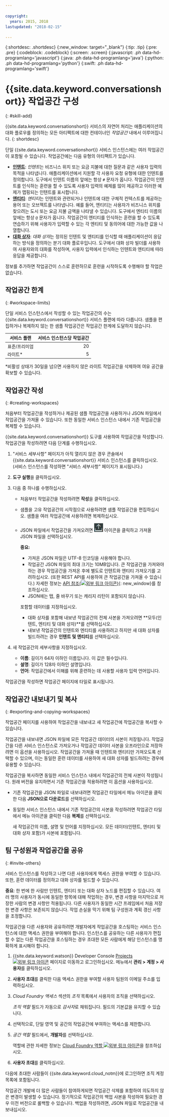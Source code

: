 ```yaml
---

copyright:
  years: 2015, 2018
lastupdated: "2018-02-15"

---
```


{:shortdesc: .shortdesc}
{:new_window: target="_blank"}
{:tip: .tip}
{:pre: .pre}
{:codeblock: .codeblock}
{:screen: .screen}
{:javascript: .ph data-hd-programlang='javascript'}
{:java: .ph data-hd-programlang='java'}
{:python: .ph data-hd-programlang='python'}
{:swift: .ph data-hd-programlang='swift'}

# {{site.data.keyword.conversationshort}} 작업공간 구성
{: #skill-add}

{{site.data.keyword.conversationshort}} 서비스의 자연어 처리는 애플리케이션의 대화 플로우를 정의하는 모든 아티팩트에 대한 컨테이너인 *작업공간* 내에서 이루어집니다.
{: shortdesc}

단일 {{site.data.keyword.conversationshort}} 서비스 인스턴스에는 여러 작업공간이 포함될 수 있습니다. 작업공간에는 다음 유형의 아티팩트가 있습니다.

- [**인텐트**](intents.html): *인텐트*는 비즈니스 위치 또는 요금 지불에 대한 질문과 같은 사용자 입력의 목적을 나타냅니다. 애플리케이션에서 지원할 각 사용자 요청 유형에 대한 인텐트를 정의합니다. 도구에서 인텐트 이름의 앞에는 항상 `#` 문자가 옵니다. 작업공간이 인텐트를 인식하는 훈련을 할 수 있도록 사용자 입력의 예제를 많이 제공하고 이러한 예제가 맵핑되는 인텐트를 표시합니다.
- [**엔티티**](entities.html): *엔티티*는 인텐트와 관련되거나 인텐트에 대한 구체적 컨텍스트를 제공하는 용어 또는 오브젝트를 나타냅니다. 예를 들어, 엔티티는 사용자가 비즈니스 위치를 찾으려는 도시 또는 요금 지불 금액을 나타낼 수 있습니다. 도구에서 엔티티 이름의 앞에는 항상 `@` 문자가 옵니다. 작업공간이 엔티티를 인식하는 훈련을 할 수 있도록 연습하기 위해 사용자가 입력할 수 있는 각 엔티티 및 동의어에 대한 가능한 값을 나열합니다.
- [**대화 상자**](dialog-build.html): *대화 상자*는 정의된 인텐트 및 엔티티를 인식할 때 애플리케이션이 응답하는 방식을 정의하는 분기 대화 플로우입니다. 도구에서 대화 상자 빌더를 사용하여 사용자와의 대화를 작성하며, 사용자 입력에서 인식하는 인텐트와 엔티티에 따라 응답을 제공합니다.

정보를 추가하면 작업공간이 스스로 훈련하므로 훈련을 시작하도록 수행해야 할 작업은 없습니다.

## 작업공간 한계
{: #workspace-limits}

단일 서비스 인스턴스에서 작성할 수 있는 작업공간의 수는 {{site.data.keyword.conversationshort}} 서비스 플랜에 따라 다릅니다. 샘플을 편집하거나 복제하지 않는 한 샘플 작업공간은 작업공간 한계에 도달하지 않습니다.

| 서비스 플랜     | 서비스 인스턴스당 작업공간 |
|------------------|--------------------------------:|
| 표준/프리미엄 |                              20 |
| 라이트*            |                               5 |

*비활성 상태가 30일을 넘으면 사용하지 않은 라이트 작업공간을 삭제하여 여유 공간을 확보할 수 있습니다.

## 작업공간 작성
{: #creating-workspaces}

처음부터 작업공간을 작성하거나 제공된 샘플 작업공간을 사용하거나 JSON 파일에서 작업공간을 가져올 수 있습니다. 또한 동일한 서비스 인스턴스 내에서 기존 작업공간을 복제할 수 있습니다.

{{site.data.keyword.conversationshort}} 도구를 사용하여 작업공간을 작성합니다. 작업공간을 작성하려면 다음 단계를 수행하십시오.

1.  "서비스 세부사항" 페이지가 아직 열리지 않은 경우 콘솔에서 {{site.data.keyword.conversationshort}} 서비스 인스턴스를 클릭하십시오. (서비스 인스턴스를 작성하면 "서비스 세부사항" 페이지가 표시됩니다.)

1.  **도구 실행**을 클릭하십시오.

1.  다음 중 하나를 수행하십시오.
    - 처음부터 작업공간을 작성하려면 **작성**을 클릭하십시오.
    - 샘플을 고유 작업공간의 시작점으로 사용하려면 샘플 작업공간을 편집하십시오. 샘플을 여러 작업공간에 사용하려면 복제하십시오.
    - JSON 파일에서 작업공간을 가져오려면 ![작업공간 가져오기](images/workspace_import.png) 아이콘을 클릭하고 가져올 JSON 파일을 선택하십시오.

        **중요:**

        - 가져온 JSON 파일은 UTF-8 인코딩을 사용해야 합니다.
        - 작업공간 JSON 파일의 최대 크기는 10MB입니다. 큰 작업공간을 가져와야 하는 경우 작업공간을 가져온 후에 별도로 인텐트와 엔티티 가져오기를 고려하십시오. (또한 REST API를 사용하여 큰 작업공간을 가져올 수 있습니다.) 자세한 정보는 [API 참조(![외부 링크 아이콘](../../icons/launch-glyph.svg "외부 링크 아이콘"))](https://www.ibm.com/watson/developercloud/conversation/api/v1/#create_workspace){: new_window}를 참조하십시오.
        - JSON에는 탭, 줄 바꾸기 또는 캐리지 리턴이 포함되지 않습니다.

        포함할 데이터를 지정하십시오.

        - 대화 상자를 포함해 내보낸 작업공간의 전체 사본을 가져오려면 **모두(인텐트, 엔티티 및 대화 상자)**를 선택하십시오.
        - 내보낸 작업공간의 인텐트와 엔티티를 사용하려고 하지만 새 대화 상자를 빌드하려는 경우 **인텐트 및 엔티티**를 선택하십시오.

1.  새 작업공간의 세부사항을 지정하십시오.
    - **이름**: 길이가 64자 이하인 이름입니다. 이 값은 필수입니다.
    - **설명**: 길이가 128자 이하인 설명입니다.
    - **언어**: 작업공간에서 이해를 위해 훈련하는 데 사용할 사용자 입력 언어입니다.

작업공간을 작성하면 작업공간 페이지에 타일로 표시됩니다.

## 작업공간 내보내기 및 복사
{: #exporting-and-copying-workspaces}

작업공간 페이지를 사용하여 작업공간을 내보내고 새 작업공간에 작업공간을 복사할 수 있습니다.

작업공간을 내보내면 JSON 파일에 모든 작업공간 데이터의 사본이 저장됩니다. 작업공간을 다른 서비스 인스턴스로 가져오거나 작업공간 데이터 사본을 오프라인으로 저장하려면 이 옵션을 사용하십시오. 작업공간을 가져올 때 인텐트와 엔티티만 가져오도록 선택할 수 있으며, 이는 동일한 훈련 데이터를 사용하여 새 대화 상자를 빌드하려는 경우에 유용할 수 있습니다.

작업공간을 복사하면 동일한 서비스 인스턴스 내에서 작업공간의 전체 사본이 작성됩니다. 원래 버전을 유지하면서 기존 작업공간을 적용하려면 이 옵션을 사용하십시오.

- 기존 작업공간을 JSON 파일로 내보내려면 작업공간 타일에서 메뉴 아이콘을 클릭한 다음 **JSON으로 다운로드**를 선택하십시오.
- 동일한 서비스 인스턴스 내에서 기존 작업공간의 사본을 작성하려면 작업공간 타일에서 메뉴 아이콘을 클릭한 다음 **복제**를 선택하십시오.

    새 작업공간의 이름, 설명 및 언어를 지정하십시오. 모든 데이터(인텐트, 엔티티 및 대화 상자 포함)가 사본에 포함됩니다.

## 팀 구성원과 작업공간을 공유
{: #invite-others}

서비스 인스턴스를 작성하고 나면 다른 사용자에게 액세스 권한을 부여할 수 있습니다. 또한, 훈련 데이터를 정의하고 대화 상자를 빌드할 수 있습니다.

**중요**: 한 번에 한 사람만 인텐트, 엔티티 또는 대화 상자 노드를 편집할 수 있습니다. 여러 명의 사용자가 동시에 동일한 항목에 대해 작업하는 경우, 변경 사항을 마지막으로 저장한 사람의 변경 사항만 적용됩니다. 다른 사용자가 동일한 시간 프레임에서 처음 저장한 변경 사항은 보존되지 않습니다. 작업 손실을 막기 위해 팀 구성원과 계획 갱신 사항을 조정합니다.

작업공간을 다른 사용자와 공유하려면 개발자에게 작업공간을 호스팅하는 서비스 인스턴스에 대한 액세스 권한을 부여해야 합니다. 인스턴스를 공유하는 다른 사용자가 편집할 수 없는 다른 작업공간을 호스팅하는 경우 초대한 모든 사람에게 해당 인스턴스를 명확하게 표시해야 합니다. 

1.  {{site.data.keyword.watson}} Developer Console [Projects ![외부 링크 아이콘](../../icons/launch-glyph.svg "외부 링크 아이콘")](https://console.{DomainName}/developer/watson/projects) 페이지로 이동하고 로그인하십시오. 메뉴에서 **관리 > 계정 > 사용자**를 클릭하십시오. 
1.  **사용자 초대**를 클릭한 다음 액세스 권한을 부여할 사용자 팀원의 이메일 주소를 입력하십시오. 
1.  *Cloud Foundry 액세스* 섹션의 *조직* 목록에서 사용자의 조직을 선택하십시오.

    *조직 역할* 필드가 자동으로 *감사자*로 채워집니다. 필드의 기본값을 유지할 수 있습니다.
1.  선택적으로, 단일 영역 및 공간의 작업공간에 부여하는 액세스를 제한합니다.
1.  *공간 역할* 필드에서, **개발자**를 선택하십시오.

    역할에 관한 자세한 정보는 [Cloud Foundry 역할 ![외부 링크 아이콘](../../icons/launch-glyph.svg "외부 링크 아이콘")](https://console.bluemix.net/docs/iam/cfaccess.html#cfroles)을 참조하십시오.
1.  **사용자 초대**를 클릭하십시오.

다음에 초대한 사람들이 {{site.data.keyword.cloud_notm}}에 로그인하면 조직 계정 목록에 포함됩니다.

작업공간 개발에 더 많은 사람들이 참여하게되면 작업공간 삭제를 포함하여 의도하지 않은 변경이 발생할 수 있습니다. 정기적으로 작업공간의 백업 사본을 작성하여 필요한 경우 이전 버전으로 롤백할 수 있습니다. 백업을 작성하려면, JSON 파일로 작업공간을 내보내십시오.
